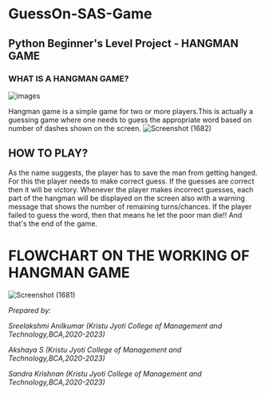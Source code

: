 # GuessOn-SAS-Game
## Python Beginner's Level Project - HANGMAN GAME ##
### WHAT IS A HANGMAN GAME? ##

![images](https://user-images.githubusercontent.com/87942525/135225783-458b6e4e-9d67-4c51-a97e-e5e6a210e751.png)

Hangman game is a simple game for two or more players.This is actually a guessing game 
where one needs to guess the appropriate word based on number of dashes shown on the screen.
![Screenshot (1682)](https://user-images.githubusercontent.com/87942525/135227099-1de10162-b632-47a3-99db-452904331fd8.png)

## HOW TO PLAY? ##
As the name suggests, the player has to save the man from getting hanged. For this the player needs to make correct guess. 
If the guesses are correct then it will be victory.
Whenever the player makes incorrect guesses, each part of the hangman will be displayed on the screen also with a warning message that shows the number of remaining turns/chances.
If the player failed to guess the word, then that means he let the poor man die!! 
And that's the end of the game.


# FLOWCHART ON THE WORKING OF HANGMAN GAME #
![Screenshot (1681)](https://user-images.githubusercontent.com/87942525/135223393-ae56e766-ce18-4f82-a43d-88b355dfea05.png)

*Prepared by:*

*Sreelakshmi Anilkumar (Kristu Jyoti College of Management and Technology,BCA,2020-2023)*


*Akshaya S (Kristu Jyoti College of Management and Technology,BCA,2020-2023)*


*Sandra Krishnan (Kristu Jyoti College of Management and Technology,BCA,2020-2023)*
